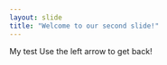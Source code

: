 ```yaml
---
layout: slide
title: "Welcome to our second slide!"
---
```

My test
Use the left arrow to get back!
